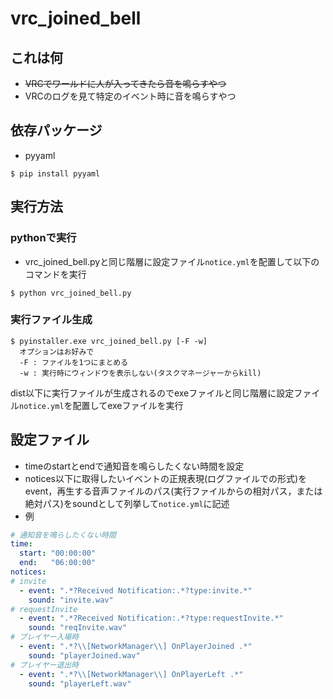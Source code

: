 # vrc_joined_bell
## これは何
- ~~VRCでワールドに人が入ってきたら音を鳴らすやつ~~
- VRCのログを見て特定のイベント時に音を鳴らすやつ

## 依存パッケージ
- pyyaml
```
$ pip install pyyaml
```

## 実行方法
### pythonで実行
- vrc_joined_bell.pyと同じ階層に設定ファイル`notice.yml`を配置して以下のコマンドを実行
```
$ python vrc_joined_bell.py
```
### 実行ファイル生成
```
$ pyinstaller.exe vrc_joined_bell.py [-F -w]
  オプションはお好みで
  -F : ファイルを1つにまとめる
  -w : 実行時にウィンドウを表示しない(タスクマネージャーからkill)
```
dist以下に実行ファイルが生成されるのでexeファイルと同じ階層に設定ファイル`notice.yml`を配置してexeファイルを実行

## 設定ファイル
- timeのstartとendで通知音を鳴らしたくない時間を設定
- notices以下に取得したいイベントの正規表現(ログファイルでの形式)をevent，再生する音声ファイルのパス(実行ファイルからの相対パス，または絶対パス)をsoundとして列挙して`notice.yml`に記述
- 例
```notice.yml
# 通知音を鳴らしたくない時間
time:
  start: "00:00:00"
  end:   "06:00:00"
notices:
# invite
  - event: ".*?Received Notification:.*?type:invite.*"
    sound: "invite.wav"
# requestInvite
  - event: ".*?Received Notification:.*?type:requestInvite.*"
    sound: "reqInvite.wav"
# プレイヤー入場時
  - event: ".*?\\[NetworkManager\\] OnPlayerJoined .*"
    sound: "playerJoined.wav"
# プレイヤー退出時
  - event: ".*?\\[NetworkManager\\] OnPlayerLeft .*"
    sound: "playerLeft.wav"
```
